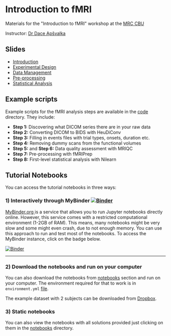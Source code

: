 # Introduction to fMRI
Materials for the "Introduction to fMRI" workshop at the [MRC CBU](https://www.mrc-cbu.cam.ac.uk/) 

Instructor: [Dr Dace Apšvalka](http://dcdace.net)

## Slides

* [Introduction](slides/fMRI_01_Introduction.pdf)
* [Experimental Design](slides/fMRI_02_Experimental-Design.pdf)
* [Data Management](slides/fMRI_03_Data-Management.pdf)
* [Pre-processing](slides/fMRI_04_Preprocessing.pdf)
* [Statistical Analysis](slides/fMRI_05_StatisticalAnalysis.pdf) 

## Example scripts

Example scripts for the fMRI analysis steps are available in the [code](code) directory. They include:

* **Step 1:** Discovering what DICOM series there are in your raw data
* **Step 2:** Converting DICOM to BIDS with HeuDiConv
* **Step 3:** Filling in events files with trial types, onsets, duration etc.
* **Step 4:** Removing dummy scans from the functional volumes
* **Step 5:** and **Step 6:**  Data quality assessment with MRIQC
* **Step 7:** Pre-processing with fMRIPrep
* **Step 8:** First-level statistical analysis with Nilearn 

## Tutorial Notebooks

You can access the tutorial notebooks in three ways:

### 1) Interactively through MyBinder [![Binder](https://mybinder.org/badge_logo.svg)](https://hub.ovh2.mybinder.org/user/dcdace-fmri_training-mpwtaxsq/tree/notebooks)

[MyBinder.org ](https://mybinder.org)  is a service that allows you to run Jupyter notebooks directly online. However, this service comes with a restricted computational environment (1-2GB of RAM). This means, many notebooks might be very slow and some might even crash, due to not enough memory. You can use this approach to run and test most of the notebooks. To access the MyBinder instance, click on the badge below.

[![Binder](https://mybinder.org/badge_logo.svg)](https://hub.ovh2.mybinder.org/user/dcdace-fmri_training-mpwtaxsq/tree/notebooks)

___
### 2) Download the notebooks and run on your computer
You can also download the notebooks from [notebooks](notebooks) section and run on your computer. The environment required for that to work is in `environment.yml` [file](environment.yml). 

The example dataset with 2 subjects can be downloaded from [Dropbox](https://dl.dropboxusercontent.com/s/q030cu844joczm6/FaceRecognition.zip).


### 3) Static notebooks
You can also view the notebooks with all solutions provided just clicking on them in the [notebooks](notebooks) directory.
